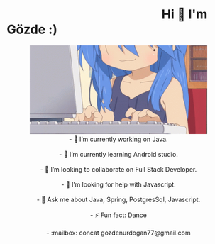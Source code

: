 # &emsp; &emsp;&emsp;&emsp;&emsp; &emsp;&emsp;&emsp;&emsp;&emsp;&emsp;&emsp;Hi 👋 I'm Gözde :)
<div align="center"> 
<img src="https://github.com/gozde-nur/gozde-nur/blob/main/lucky-star-anime%20(1).gif" width="400" height="200">
</div>
 
<div align="center"> 
- 🔭 I’m currently working on Java. <br></br>
- 🌱 I’m currently learning Android studio.<br></br>
- 👯 I’m looking to collaborate on Full Stack Developer.<br></br>
- 🤔 I’m looking for help with Javascript.<br></br>
- 💬 Ask me about Java, Spring, PostgresSql, Javascript.<br></br>
- ⚡ Fun fact: Dance <br></br>
- :mailbox: concat gozdenurdogan77@gmail.com
</div>
 
